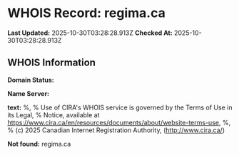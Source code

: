 # WHOIS Record: regima.ca

**Last Updated:** 2025-10-30T03:28:28.913Z
**Checked At:** 2025-10-30T03:28:28.913Z

## WHOIS Information

**Domain Status:** 

**Name Server:** 

**text:** %, % Use of CIRA's WHOIS service is governed by the Terms of Use in its Legal, % Notice, available at https://www.cira.ca/en/resources/documents/about/website-terms-use, %, % (c) 2025 Canadian Internet Registration Authority, (http://www.cira.ca/)

**Not found:** regima.ca

